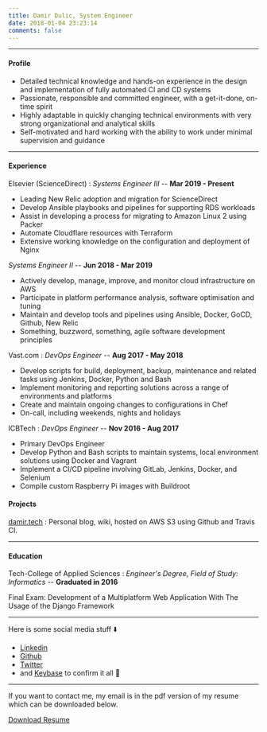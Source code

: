 ```yaml
---
title: Damir Dulic, System Engineer
date: 2018-01-04 23:23:14
comments: false
---
```


---
#### Profile

* Detailed technical knowledge and hands-on experience in the design and implementation of fully automated CI and CD systems
* Passionate, responsible and committed engineer, with a get-it-done, on-time spirit
* Highly adaptable in quickly changing technical environments with very strong organizational and analytical skills
* Self-motivated and hard working with the ability to work under minimal supervision and guidance

------

#### Experience

Elsevier (ScienceDirect)
: *Systems Engineer III* --
  __Mar 2019 - Present__

* Leading New Relic adoption and migration for ScienceDirect
* Develop Ansible playbooks and pipelines for supporting RDS workloads
* Assist in developing a process for migrating to Amazon Linux 2 using Packer
* Automate Cloudflare resources with Terraform
* Extensive working knowledge on the configuration and deployment of Nginx

*Systems Engineer II* --
  __Jun 2018 - Mar 2019__

* Actively develop, manage, improve, and monitor cloud infrastructure on AWS
* Participate in platform performance analysis, software optimisation and tuning
* Maintain and develop tools and pipelines using Ansible, Docker, GoCD, Github, New Relic
* Something, buzzword, something, agile software development principles

Vast.com
: *DevOps Engineer* --
  __Aug 2017 - May 2018__

* Develop scripts for build, deployment, backup, maintenance and related tasks using Jenkins, Docker, Python and Bash
* Implement monitoring and reporting solutions across a range of environments and platforms
* Create and maintain ongoing changes to configurations in Chef
* On-call, including weekends, nights and holidays

ICBTech
: *DevOps Engineer* --
  __Nov 2016 - Aug 2017__

* Primary DevOps Engineer
* Develop Python and Bash scripts to maintain systems, local environment solutions using Docker and Vagrant
* Implement a CI/CD pipeline involving GitLab, Jenkins, Docker, and Selenium
* Compile custom Raspberry Pi images with Buildroot

#### Projects

[damir.tech](https://damir.tech)
: Personal blog, wiki, hosted on AWS S3 using Github and Travis CI.

------

#### Education

Tech-College of Applied Sciences
: *Engineer's Degree, Field of Study: Informatics* --
  __Graduated in 2016__

Final Exam: Development of a Multiplatform Web Application With The Usage of the Django Framework

------


Here is some social media stuff ⬇️
- [Linkedin](https://www.linkedin.com/in/ddulic/)
- [Github](https://github.com/ddulic)
- [Twitter](https://twitter.com/_ddulic)
- and [Keybase](https://keybase.io/ddulic) to confirm it all 🔑

---

If you want to contact me, my email is in the pdf version of my resume which can be downloaded below.

<a class="custom_btn" href="/ddulic.pdf">Download Resume</a>
